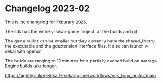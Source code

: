 # Changelog 2023-02

This is the changelog for Feburary 2023.

The sdk has the entire v-sekai-game project, all the builds and git .

The game builds can be smaller but they currently have the shared_library, the executable and the gdextension interface files. It also can launch v-sekai with openxr. 

The builds are ranging to 10 minutes for a partially cached build on average. Engine builds take longer.

https://nightly.link/V-Sekai/v-sekai-game/workflows/vsk_linux_builds/main
